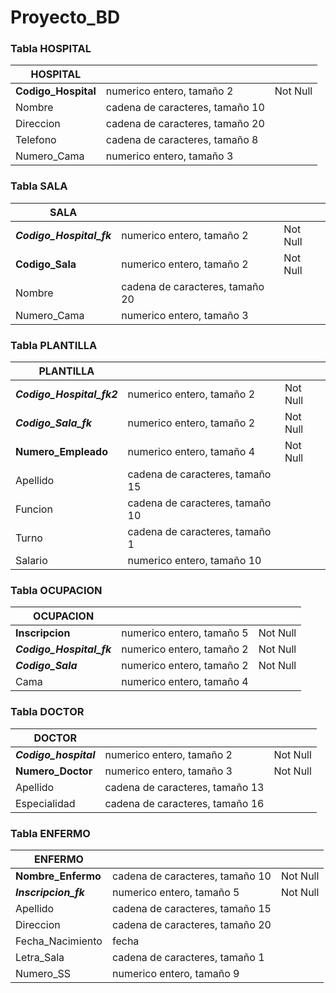 # Proyecto_BD

### Tabla HOSPITAL

| HOSPITAL            |                                 |          |
|---------------------|---------------------------------|----------|
| **Codigo_Hospital** | numerico entero, tamaño 2       | Not Null |
| Nombre              | cadena de caracteres, tamaño 10 |          |
| Direccion           | cadena de caracteres, tamaño 20 |          |
| Telefono            | cadena de caracteres, tamaño 8  |          |
| Numero_Cama         | numerico entero, tamaño 3       |          |

### Tabla SALA

| SALA                     |                                 |          |
|--------------------------|---------------------------------|----------|
| **_Codigo_Hospital_fk_** | numerico entero, tamaño 2       | Not Null |
| **Codigo_Sala**          | numerico entero, tamaño 2       | Not Null |
| Nombre                   | cadena de caracteres, tamaño 20 |          |
| Numero_Cama              | numerico entero, tamaño 3       |          |

### Tabla PLANTILLA

| PLANTILLA                 |                                 |          |
|---------------------------|---------------------------------|----------|
| **_Codigo_Hospital_fk2_** | numerico entero, tamaño 2       | Not Null |
| **_Codigo_Sala_fk_**      | numerico entero, tamaño 2       | Not Null |
| **Numero_Empleado**       | numerico entero, tamaño 4       | Not Null |
| Apellido                  | cadena de caracteres, tamaño 15 |          |
| Funcion                   | cadena de caracteres, tamaño 10 |          |
| Turno                     | cadena de caracteres, tamaño 1  |          |
| Salario                   | numerico entero, tamaño 10      |          |

### Tabla OCUPACION

| OCUPACION                |                           |          |
|--------------------------|---------------------------|----------|
| **Inscripcion**          | numerico entero, tamaño 5 | Not Null |
| **_Codigo_Hospital_fk_** | numerico entero, tamaño 2 | Not Null |
| **_Codigo_Sala_**        | numerico entero, tamaño 2 | Not Null |
| Cama                     | numerico entero, tamaño 4 |          |

### Tabla DOCTOR

| DOCTOR                |                                 |          |
|-----------------------|---------------------------------|----------|
| **_Codigo_hospital_** | numerico entero, tamaño 2       | Not Null |
| **Numero_Doctor**     | numerico entero, tamaño 3       | Not Null |
| Apellido              | cadena de caracteres, tamaño 13 |          |
| Especialidad          | cadena de caracteres, tamaño 16 |          |

### Tabla ENFERMO

| ENFERMO               |                                 |          |
|-----------------------|---------------------------------|----------|
| **Nombre_Enfermo**    | cadena de caracteres, tamaño 10 | Not Null |
|**_Inscripcion_fk_**   | numerico entero, tamaño 5       | Not Null |
| Apellido              | cadena de caracteres, tamaño 15 |          |
| Direccion             | cadena de caracteres, tamaño 20 |          |
| Fecha_Nacimiento      | fecha                           |          |
| Letra_Sala            | cadena de caracteres, tamaño 1  |          |
| Numero_SS             | numerico entero, tamaño 9       |          |
